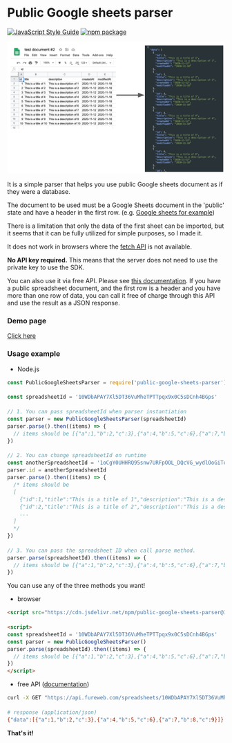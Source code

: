 # Public Google sheets parser

[![JavaScript Style Guide](https://img.shields.io/badge/code_style-standard-brightgreen.svg?style=flat-square)](https://standardjs.com)  [![npm package](https://img.shields.io/npm/v/public-google-sheets-parser.svg?maxAge=2592000&style=flat-square)](https://www.npmjs.com/package/public-google-sheets-parser)

![Introduction](introduction.png)

It is a simple parser that helps you use public Google sheets document as if they were a database.

The document to be used must be a Google Sheets document in the 'public' state and have a header in the first row. (e.g. [Google sheets for example](https://docs.google.com/spreadsheets/d/10WDbAPAY7Xl5DT36VuMheTPTTpqx9x0C5sDCnh4BGps/edit#gid=1839148703))

There is a limitation that only the data of the first sheet can be imported, but it seems that it can be fully utilized for simple purposes, so I made it.

It does not work in browsers where the [fetch API](https://caniuse.com/fetch) is not available.

**No API key required.** This means that the server does not need to use the private key to use the SDK.

You can also use it via free API. Please see [this documentation](https://api.fureweb.com).
If you have a public spreadsheet document, and the first row is a header and you have more than one row of data, you can call it free of charge through this API and use the result as a JSON response.

### Demo page
[Click here](http://fureweb.com/public-google-sheets-parser.html)

### Usage example
- Node.js
```js
const PublicGoogleSheetsParser = require('public-google-sheets-parser')

const spreadsheetId = '10WDbAPAY7Xl5DT36VuMheTPTTpqx9x0C5sDCnh4BGps'

// 1. You can pass spreadsheetId when parser instantiation
const parser = new PublicGoogleSheetsParser(spreadsheetId)
parser.parse().then((items) => {
  // items should be [{"a":1,"b":2,"c":3},{"a":4,"b":5,"c":6},{"a":7,"b":8,"c":9}]
})

// 2. You can change spreadsheetId on runtime
const anotherSpreadsheetId = '1oCgY0UHHRQ95snw7URFpOOL_DQcVG_wydlOoGiTof5E'
parser.id = anotherSpreadsheetId
parser.parse().then((items) => {
  /* items should be
  [
    {"id":1,"title":"This is a title of 1","description":"This is a description of 1","createdAt":"2020-11-12","modifiedAt":"2020-11-18"},
    {"id":2,"title":"This is a title of 2","description":"This is a description of 2","createdAt":"2020-11-12","modifiedAt":"2020-11-18"},
    ...
  ]
  */
})

// 3. You can pass the spreadsheet ID when call parse method.
parser.parse(spreadsheetId).then((items) => {
  // items should be [{"a":1,"b":2,"c":3},{"a":4,"b":5,"c":6},{"a":7,"b":8,"c":9}]
})
```
You can use any of the three methods you want!

- browser
```html
<script src="https://cdn.jsdelivr.net/npm/public-google-sheets-parser@1.0.17/src/index.min.js"></script>

<script>
const spreadsheetId = '10WDbAPAY7Xl5DT36VuMheTPTTpqx9x0C5sDCnh4BGps'
const parser = new PublicGoogleSheetsParser()
parser.parse(spreadsheetId).then((items) => {
  // items should be [{"a":1,"b":2,"c":3},{"a":4,"b":5,"c":6},{"a":7,"b":8,"c":9}]
})
</script>
```

- free API ([documentation](https://api.fureweb.com))

```sh
curl -X GET "https://api.fureweb.com/spreadsheets/10WDbAPAY7Xl5DT36VuMheTPTTpqx9x0C5sDCnh4BGps" -H "accept: */*"

# response (application/json)
{"data":[{"a":1,"b":2,"c":3},{"a":4,"b":5,"c":6},{"a":7,"b":8,"c":9}]}
```
**That's it!**

